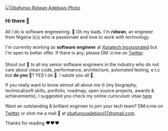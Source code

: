 [![](https://domain.com/photo.png "Obafunso Ridwan Adebayo Photo")](https://twitter.com/ridwanobafunso "@ridwanobafunso on Twitter")

### Hi there 👋

All I do is software engineering. 🤕 Oh my bads. I'm **ridwan**, an engineer from Nigeria 🇳🇬 who is passionate and love to work with technology. 

I'm currently working as **software engineer** at [Xpratech Incorporated](https://xpratech.com) but I'm open to better offer. If there is any, please DM ✉️me on [Twitter](https://twitter.com/ridwanobafunso).

Shout out 📣 to all my senior software engineers in the industry who do not care about clean code, performance, architecture, automated testing, e.t.c but **do you** 👀? YES I do 🤗. I salute you all 🥂.

If you really want to know almost all about me 🤓 (my biography, technical/soft skills, portfolio, roadmap, open source projects, awards & achievements), I suggested you check my online curriculum vitae [here](https://ridwanobafunso.com "Obafunso Ridwan CV")

Want an outstanding & brilliant engineer to join your tech team? DM✉️me on [Twitter](https://twitter.com/ridwanobafunso) or shot me a mail 📧 at <obafunsoadebayo17@gmail.com>. 

Thanks for reading ❤❤❤
